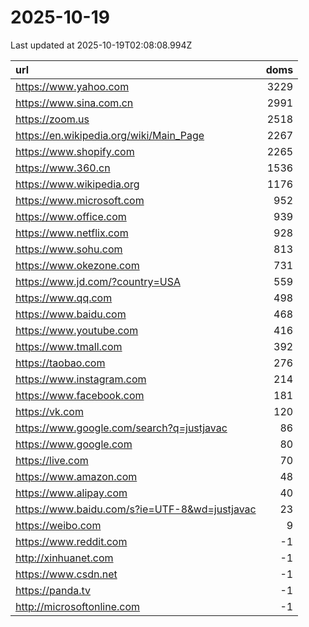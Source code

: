 # 2025-10-19

<!-- BEGIN -->
Last updated at 2025-10-19T02:08:08.994Z

url | doms
:- | -:
https://www.yahoo.com | 3229
https://www.sina.com.cn | 2991
https://zoom.us | 2518
https://en.wikipedia.org/wiki/Main_Page | 2267
https://www.shopify.com | 2265
https://www.360.cn | 1536
https://www.wikipedia.org | 1176
https://www.microsoft.com | 952
https://www.office.com | 939
https://www.netflix.com | 928
https://www.sohu.com | 813
https://www.okezone.com | 731
https://www.jd.com/?country=USA | 559
https://www.qq.com | 498
https://www.baidu.com | 468
https://www.youtube.com | 416
https://www.tmall.com | 392
https://taobao.com | 276
https://www.instagram.com | 214
https://www.facebook.com | 181
https://vk.com | 120
https://www.google.com/search?q=justjavac | 86
https://www.google.com | 80
https://live.com | 70
https://www.amazon.com | 48
https://www.alipay.com | 40
https://www.baidu.com/s?ie=UTF-8&wd=justjavac | 23
https://weibo.com | 9
https://www.reddit.com | -1
http://xinhuanet.com | -1
https://www.csdn.net | -1
https://panda.tv | -1
http://microsoftonline.com | -1
<!-- END -->
